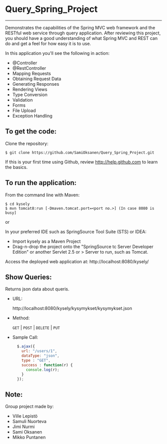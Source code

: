 # Query_Spring_Project
-------------------
Demonstrates the capabilities of the Spring MVC web framework and the RESTful web service through query application.
After reviewing this project, you should have a good understanding of what Spring MVC and REST can do and get a feel for how easy it is to use.

In this application you'll see the following in action:

* @Controller
* @RestController
* Mapping Requests
* Obtaining Request Data
* Generating Responses
* Rendering Views
* Type Conversion
* Validation
* Forms
* File Upload
* Exception Handling

To get the code:
-------------------
Clone the repository:

    $ git clone https://github.com/SamiOksanen/Query_Spring_Project.git

If this is your first time using Github, review http://help.github.com to learn the basics.

To run the application:
-------------------	
From the command line with Maven:

    $ cd kysely
    $ mvn tomcat8:run [-Dmaven.tomcat.port=<port no.>] (In case 8080 is busy] 

or

In your preferred IDE such as SpringSource Tool Suite (STS) or IDEA:

* Import kysely as a Maven Project
* Drag-n-drop the project onto the "SpringSource tc Server Developer Edition" or another Servlet 2.5 or > Server to run, such as Tomcat.

Access the deployed web application at: http://localhost:8080/kysely/

Show Queries:
------------------
Returns json data about queris.

* URL:

  http://localhost:8080/kysely/kysymykset/kysymykset.json

* Method:

  `GET` | `POST` | `DELETE` | `PUT`

* Sample Call:

  ```javascript
    $.ajax({
      url: "/users/1",
      dataType: "json",
      type : "GET",
      success : function(r) {
        console.log(r);
      }
    });
  ```

Note:
-------------------
Group project made by:
* Ville Lepistö
* Samuli Nuorteva
* Jimi Nurmi
* Sami Oksanen
* Mikko Puntanen
